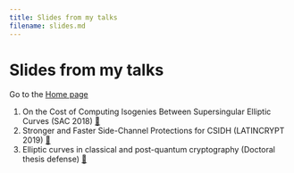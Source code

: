 ```yaml
---
title: Slides from my talks
filename: slides.md
--- 
```


# Slides from my talks

Go to the [Home page](index.md)

1. On the Cost of Computing Isogenies Between Supersingular Elliptic Curves (SAC 2018) [&#x1f4be;](pdfs/SAC18.pdf)
2. Stronger and Faster Side-Channel Protections for CSIDH (LATINCRYPT 2019) [&#x1f4be;](pdfs/LATINCRYPT19.pdf)
3. Elliptic curves in classical and post-quantum cryptography (Doctoral thesis defense) [&#x1f4be;](pdfs/PhD-defense.pdf)

